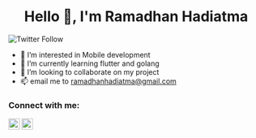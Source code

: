 <h1 align="center">Hello 👋, I'm Ramadhan Hadiatma</h1>

![Twitter Follow](https://img.shields.io/twitter/follow/cumisaosmentega?label=cumisaosmentega&logo=twitter&style=for-the-badge)

- 👀 I’m interested in Mobile development
- 🌱 I’m currently learning flutter and golang
- 💞️ I’m looking to collaborate on my project
- 📫 email me to ramadhanhadiatma@gmail.com

### Connect with me:

<a href="https://twitter.com/cumisaosmentega" target="blank"><img src="https://cdn.jsdelivr.net/npm/simple-icons@3.0.1/icons/twitter.svg" alt="Ramadhan Hadiatma" height="22" width="22" /></a>
<a href="https://www.linkedin.com/in/ramadhan-hadiatma" target="blank"><img src="https://cdn.jsdelivr.net/npm/simple-icons@3.0.1/icons/linkedin.svg" alt="Ramadhan Hadiatma" height="22" width="22" /></a>

